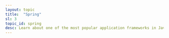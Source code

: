 ```yaml
---
layout: topic
title:  "Spring"
sl: 3
topic_id: spring
desc: Learn about one of the most popular application frameworks in Java today.
---
```


